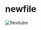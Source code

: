 # newfile

![flexitube](https://github.com/chayankhare/newfile/assets/154544498/f503e0b2-8779-4174-9472-70ba76949e2e)

